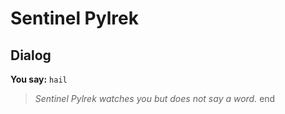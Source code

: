 # Sentinel Pylrek
## Dialog

**You say:** `hail`



>*Sentinel Pylrek watches you but does not say a word.*
end
